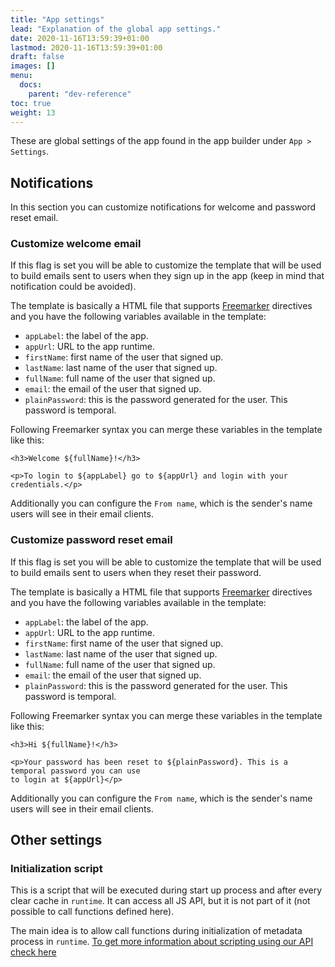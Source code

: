 ```yaml
---
title: "App settings"
lead: "Explanation of the global app settings."
date: 2020-11-16T13:59:39+01:00
lastmod: 2020-11-16T13:59:39+01:00
draft: false
images: []
menu:
  docs:
    parent: "dev-reference"
toc: true
weight: 13
---
```


These are global settings of the app found in the app builder under `App > Settings`.
  
## Notifications

In this section you can customize notifications for welcome and password reset email.

### Customize welcome email

If this flag is set you will be able to customize the template that will be used to build emails sent to 
users when they sign up in the app (keep in mind that notification could be avoided).

The template is basically a HTML file that supports [Freemarker](http://freemarker.org/docs/dgui_quickstart_template.html)
directives and you have the following variables available in the template:

- `appLabel`: the label of the app.
- `appUrl`: URL to the app runtime.
- `firstName`: first name of the user that signed up.
- `lastName`: last name of the user that signed up.
- `fullName`: full name of the user that signed up.
- `email`: the email of the user that signed up.
- `plainPassword`: this is the password generated for the user. This password is temporal.

Following Freemarker syntax you can merge these variables in the template like this:

```
<h3>Welcome ${fullName}!</h3>

<p>To login to ${appLabel} go to ${appUrl} and login with your credentials.</p>
```

Additionally you can configure the `From name`, which is the sender's name users will see in their email
clients.

### Customize password reset email

If this flag is set you will be able to customize the template that will be used to build emails sent to 
users when they reset their password.

The template is basically a HTML file that supports [Freemarker](http://freemarker.org/docs/dgui_quickstart_template.html)
directives and you have the following variables available in the template:

- `appLabel`: the label of the app.
- `appUrl`: URL to the app runtime.
- `firstName`: first name of the user that signed up.
- `lastName`: last name of the user that signed up.
- `fullName`: full name of the user that signed up.
- `email`: the email of the user that signed up.
- `plainPassword`: this is the password generated for the user. This password is temporal.

Following Freemarker syntax you can merge these variables in the template like this:

```
<h3>Hi ${fullName}!</h3>

<p>Your password has been reset to ${plainPassword}. This is a temporal password you can use
to login at ${appUrl}</p>
```

Additionally you can configure the `From name`, which is the sender's name users will see in their email
clients.

## Other settings

### Initialization script

This is a script that will be executed during start up process and after every clear cache in `runtime`. It can access
all JS API, but it is not part of it (not possible to call functions defined here).

The main idea is to allow call functions during initialization of metadata process in `runtime`. [To get more information
about scripting using our API check here]({{site.baseurl}}/app-development-js-api.html)

